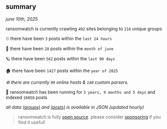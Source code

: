 
## summary
_june 10th, 2025_

ransomwatch is currently crawling `492` sites belonging to `216` unique groups

⏲ there have been `3` posts within the `last 24 hours`

🦈 there have been `28` posts within the `month of june`

🪐 there have been `562` posts within the `last 90 days`

🏚 there have been `1427` posts within the `year of 2025`

_⚙️ there are currently `99` online hosts & `140` custom parsers._

🦕 ransomwatch has been running for `3 years, 9 months and 5 days` and indexed `16058` posts

_all data  [(groups)](http://ransomwhat.telemetry.ltd/groups) and [(posts)](http://ransomwhat.telemetry.ltd/posts) is available in JSON (updated hourly)_

> ransomwatch is fully [open source](https://github.com/joshhighet/ransomwatch#ransomwatch--). please consider [sponsoring](https://github.com/sponsors/joshhighet) if you find it useful!
